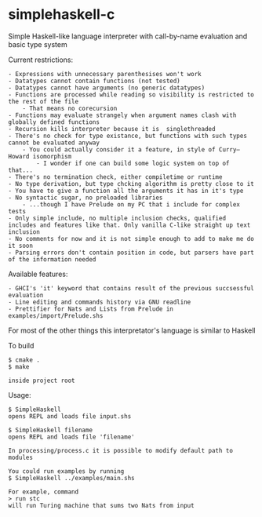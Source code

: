 # simplehaskell-c
Simple Haskell-like language interpreter with call-by-name evaluation and basic type system

Current restrictions:

    - Expressions with unnecessary parenthesises won't work
    - Datatypes cannot contain functions (not tested)
    - Datatypes cannot have arguments (no generic datatypes)
    - Functions are processed while reading so visibility is restricted to the rest of the file
        - That means no corecursion
    - Functions may evaluate strangely when argument names clash with globally defined functions
    - Recursion kills interpreter because it is  singlethreaded
    - There's no check for type existance, but functions with such types cannot be evaluated anyway
        - You could actually consider it a feature, in style of Curry–Howard isomorphism
            - I wonder if one can build some logic system on top of that...
    - There's no termination check, either compiletime or runtime
    - No type derivation, but type chcking algorithm is pretty close to it
    - You have to give a function all the arguments it has in it's type
    - No syntactic sugar, no preloaded libraries
        - ...though I have Prelude on my PC that i include for complex tests
    - Only simple include, no multiple inclusion checks, qualified includes and features like that. Only vanilla C-like straight up text inclusion
    - No comments for now and it is not simple enough to add to make me do it soon
    - Parsing errors don't contain position in code, but parsers have part of the information needed

Available features:

    - GHCI's 'it' keyword that contains result of the previous succsessful evaluation
    - Line editing and commands history via GNU readline
    - Prettifier for Nats and Lists from Prelude in examples/import/Prelude.shs

For most of the other things this interpretator's language is similar to Haskell

To build

    $ cmake .
    $ make

    inside project root

Usage:
    
    $ SimpleHaskell
    opens REPL and loads file input.shs
    
    $ SimpleHaskell filename
    opens REPL and loads file 'filename' 
    
    In processing/process.c it is possible to modify default path to modules
    
    You could run examples by running 
    $ SimpleHaskell ../examples/main.shs
    
    For example, command
    > run stc
    will run Turing machine that sums two Nats from input
    

